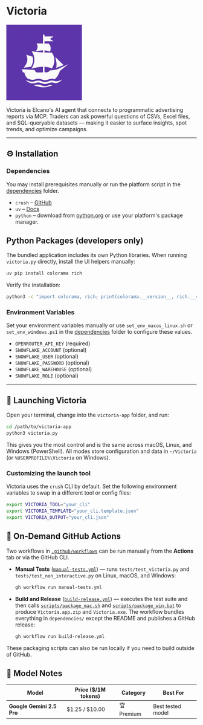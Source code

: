 # Victoria

<img src="assets/icon.png" alt="Victoria Icon" width="200" />

Victoria is Elcano's AI agent that connects to programmatic advertising reports via MCP. Traders can ask powerful questions of CSVs, Excel files, and SQL-queryable datasets — making it easier to surface insights, spot trends, and optimize campaigns.

---

## ⚙️ Installation

### Dependencies

You may install prerequisites manually or run the platform script in the [dependencies](./dependencies) folder.

* `crush` – [GitHub](https://github.com/charmbracelet/crush)
* `uv` – [Docs](https://docs.astral.sh/uv/getting-started/installation/)
* `python` – download from [python.org](https://www.python.org) or use your platform's package manager.

## Python Packages (developers only)

The bundled application includes its own Python libraries. When running
`victoria.py` directly, install the UI helpers manually:

```bash
uv pip install colorama rich
```

Verify the installation:

```bash
python3 -c "import colorama, rich; print(colorama.__version__, rich.__version__)"
```

### Environment Variables

Set your environment variables manually or use `set_env_macos_linux.sh` or `set_env_windows.ps1` in the [dependencies](./dependencies) folder to configure these values.

* `OPENROUTER_API_KEY` (required)
* `SNOWFLAKE_ACCOUNT` (optional)
* `SNOWFLAKE_USER` (optional)
* `SNOWFLAKE_PASSWORD` (optional)
* `SNOWFLAKE_WAREHOUSE` (optional)
* `SNOWFLAKE_ROLE` (optional)

---

## 🚀 Launching Victoria

Open your terminal, change into the `victoria-app` folder, and run:

```bash
cd /path/to/victoria-app
python3 victoria.py
```

This gives you the most control and is the same across macOS, Linux, and Windows (PowerShell).
All modes store configuration and data in `~/Victoria` (or `%USERPROFILE%\Victoria` on Windows).

### Customizing the launch tool

Victoria uses the `crush` CLI by default. Set the following environment variables to swap in a different tool or config files:

```bash
export VICTORIA_TOOL="your_cli"
export VICTORIA_TEMPLATE="your_cli.template.json"
export VICTORIA_OUTPUT="your_cli.json"
```

## 🔄 On-Demand GitHub Actions

Two workflows in [`.github/workflows`](.github/workflows) can be run manually from the **Actions** tab or via the GitHub CLI.

* **Manual Tests** ([`manual-tests.yml`](.github/workflows/manual-tests.yml)) — runs `tests/test_victoria.py` and `tests/test_non_interactive.py` on Linux, macOS, and Windows:

  ```bash
  gh workflow run manual-tests.yml
  ```

* **Build and Release** ([`build-release.yml`](.github/workflows/build-release.yml)) — executes the test suite and then calls [`scripts/package_mac.sh`](scripts/package_mac.sh) and [`scripts/package_win.bat`](scripts/package_win.bat) to produce `Victoria.app.zip` and `Victoria.exe`. The workflow bundles everything in `dependencies/` except the README and publishes a GitHub release:

  ```bash
  gh workflow run build-release.yml
  ```

These packaging scripts can also be run locally if you need to build outside of GitHub.

## 🧠 Model Notes

| Model                     | Price (\$/1M tokens) | Category      | Best For              |
| ------------------------- | -------------------- | ------------- | --------------------- |
| **Google Gemini 2.5 Pro** | \$1.25 / \$10.00     | 🏆 Premium    | Best tested model     |
